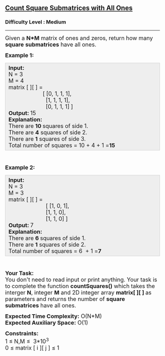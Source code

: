 <h2><a href="https://practice.geeksforgeeks.org/problems/count-square-submatrices-with-all-ones/1?utm_source=geeksforgeeks&utm_medium=ml_article_practice_tab&utm_campaign=article_practice_tab">Count Square Submatrices with All Ones</a></h2><h3>Difficulty Level : Medium</h3><hr><div class="problems_problem_content__Xm_eO"><p><span style="font-size:18px">Given a <strong>N*M</strong>&nbsp;matrix of ones and zeros, return how many <strong>square</strong> <strong>submatrices</strong> have all ones.</span></p>

<p><span style="font-size:18px"><strong>Example 1:</strong></span></p>

<div style="background:#eee;border:1px solid #ccc;padding:5px 10px;"><span style="font-size:18px"><strong>Input:</strong><br>
N = 3<br>
M = 4<br>
matrix [ ][ ] =<br>
&nbsp; &nbsp; &nbsp; &nbsp; &nbsp; &nbsp; &nbsp; &nbsp; &nbsp; &nbsp; &nbsp;&nbsp;[&nbsp;[0, 1, 1, 1],<br>
&nbsp; &nbsp; &nbsp; &nbsp; &nbsp; &nbsp; &nbsp; &nbsp; &nbsp; &nbsp; &nbsp; &nbsp; [1, 1, 1, 1],&nbsp;<br>
&nbsp; &nbsp; &nbsp; &nbsp; &nbsp; &nbsp; &nbsp; &nbsp; &nbsp; &nbsp; &nbsp; &nbsp; [0, 1, 1, 1] ]<br>
<strong>Output: </strong>15<br>
<strong>Explanation:</strong>&nbsp;<br>
There are <strong>10 </strong>squares of side 1.<br>
There are <strong>4</strong> squares of side 2.<br>
There are <strong>1</strong>&nbsp;squares of side 3.<br>
Total number of squares = 10 + 4 + 1 =<strong>15</strong></span></div>

<p>&nbsp;</p>

<p><span style="font-size:18px"><strong>Example 2:</strong></span></p>

<div style="background:#eee;border:1px solid #ccc;padding:5px 10px;"><span style="font-size:18px"><strong>Input:</strong><br>
N = 3<br>
M = 3<br>
matrix [ ][ ] =<br>
&nbsp; &nbsp; &nbsp; &nbsp; &nbsp; &nbsp; &nbsp; &nbsp; &nbsp; &nbsp; &nbsp; &nbsp; [&nbsp;[1, 0, 1],<br>
&nbsp; &nbsp; &nbsp; &nbsp; &nbsp; &nbsp; &nbsp; &nbsp; &nbsp; &nbsp; &nbsp; &nbsp; [1, 1, 0],&nbsp;<br>
&nbsp; &nbsp; &nbsp; &nbsp; &nbsp; &nbsp; &nbsp; &nbsp; &nbsp; &nbsp; &nbsp; &nbsp; [1, 1, 0] ]<br>
<strong>Output: </strong>7<br>
<strong>Explanation:</strong>&nbsp;<br>
There are <strong>6&nbsp;</strong>squares of side 1.<br>
There are <strong>1</strong> squares of side 2.<br>
Total number of squares = 6&nbsp;&nbsp;+ 1 =<strong>7</strong></span></div>

<p>&nbsp;</p>

<p><span style="font-size:18px"><strong>Your Task:</strong><br>
You don't need to read input or print anything. Your task is to complete the function <strong>countSquares()</strong>&nbsp;which takes the interger <strong>N</strong>, integer <strong>M</strong>&nbsp;and 2D integer&nbsp;array&nbsp;<strong>matrix[ ][ ]&nbsp;</strong>as parameters and returns the&nbsp;number of <strong>square</strong> <strong>submatrices</strong> have all ones.</span></p>

<p><span style="font-size:18px"><strong>Expected Time Complexity:</strong>&nbsp;O(N*M)<br>
<strong>Expected Auxiliary Space:</strong>&nbsp;O(1)</span></p>

<p><span style="font-size:18px"><strong>Constraints:</strong><br>
1 ≤ N,M ≤&nbsp; 3*10<sup>3</sup></span><br>
<span style="font-size:18px">0 ≤ matrix [ i ][ j ]</span><span style="font-size:18px">&nbsp;≤ 1</span></p>
</div>